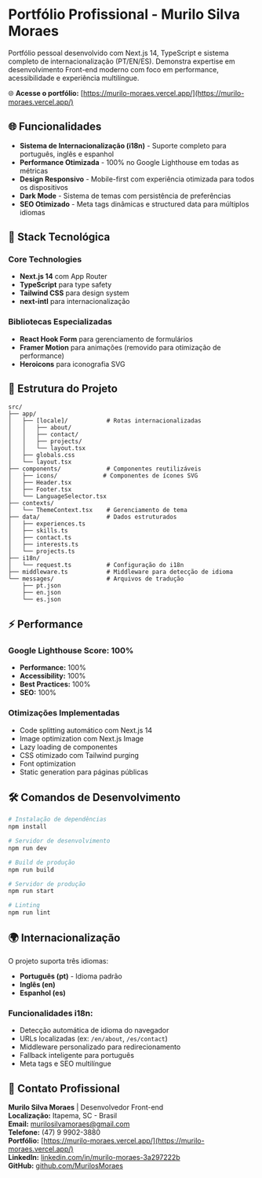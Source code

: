 # Portfólio Profissional - Murilo Silva Moraes

Portfólio pessoal desenvolvido com Next.js 14, TypeScript e sistema completo de internacionalização (PT/EN/ES). Demonstra expertise em desenvolvimento Front-end moderno com foco em performance, acessibilidade e experiência multilíngue.

🌐 **Acesse o portfólio:** [https://murilo-moraes.vercel.app/](https://murilo-moraes.vercel.app/)

## 🌐 Funcionalidades

- **Sistema de Internacionalização (i18n)** - Suporte completo para português, inglês e espanhol
- **Performance Otimizada** - 100% no Google Lighthouse em todas as métricas
- **Design Responsivo** - Mobile-first com experiência otimizada para todos os dispositivos
- **Dark Mode** - Sistema de temas com persistência de preferências
- **SEO Otimizado** - Meta tags dinâmicas e structured data para múltiplos idiomas

## 🚀 Stack Tecnológica

### Core Technologies

- **Next.js 14** com App Router
- **TypeScript** para type safety
- **Tailwind CSS** para design system
- **next-intl** para internacionalização

### Bibliotecas Especializadas

- **React Hook Form** para gerenciamento de formulários
- **Framer Motion** para animações (removido para otimização de performance)
- **Heroicons** para iconografia SVG

## 📂 Estrutura do Projeto

```
src/
├── app/
│   ├── [locale]/           # Rotas internacionalizadas
│   │   ├── about/
│   │   ├── contact/
│   │   ├── projects/
│   │   └── layout.tsx
│   ├── globals.css
│   └── layout.tsx
├── components/             # Componentes reutilizáveis
│   ├── icons/             # Componentes de ícones SVG
│   ├── Header.tsx
│   ├── Footer.tsx
│   └── LanguageSelector.tsx
├── contexts/
│   └── ThemeContext.tsx    # Gerenciamento de tema
├── data/                   # Dados estruturados
│   ├── experiences.ts
│   ├── skills.ts
│   ├── contact.ts
│   ├── interests.ts
│   └── projects.ts
├── i18n/
│   └── request.ts          # Configuração do i18n
├── middleware.ts           # Middleware para detecção de idioma
└── messages/               # Arquivos de tradução
    ├── pt.json
    ├── en.json
    └── es.json
```

## ⚡ Performance

### Google Lighthouse Score: 100%

- **Performance:** 100%
- **Accessibility:** 100%
- **Best Practices:** 100%
- **SEO:** 100%

### Otimizações Implementadas

- Code splitting automático com Next.js 14
- Image optimization com Next.js Image
- Lazy loading de componentes
- CSS otimizado com Tailwind purging
- Font optimization
- Static generation para páginas públicas

## 🛠️ Comandos de Desenvolvimento

```bash
# Instalação de dependências
npm install

# Servidor de desenvolvimento
npm run dev

# Build de produção
npm run build

# Servidor de produção
npm run start

# Linting
npm run lint
```

## 🌍 Internacionalização

O projeto suporta três idiomas:

- **Português (pt)** - Idioma padrão
- **Inglês (en)**
- **Espanhol (es)**

### Funcionalidades i18n:

- Detecção automática de idioma do navegador
- URLs localizadas (ex: `/en/about`, `/es/contact`)
- Middleware personalizado para redirecionamento
- Fallback inteligente para português
- Meta tags e SEO multilíngue

## 📧 Contato Profissional

**Murilo Silva Moraes** | Desenvolvedor Front-end  
**Localização:** Itapema, SC - Brasil  
**Email:** murilosilvamoraes@gmail.com  
**Telefone:** (47) 9 9902-3880  
**Portfólio:** [https://murilo-moraes.vercel.app/](https://murilo-moraes.vercel.app/)  
**LinkedIn:** [linkedin.com/in/murilo-moraes-3a297222b](https://linkedin.com/in/murilo-moraes-3a297222b)  
**GitHub:** [github.com/MurilosMoraes](https://github.com/MurilosMoraes)
